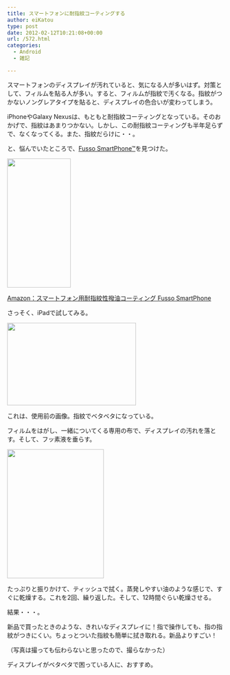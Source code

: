 ```yaml
---
title: スマートフォンに耐指紋コーティングする
author: eiKatou
type: post
date: 2012-02-12T10:21:08+00:00
url: /572.html
categories:
  - Android
  - 雑記

---
```

スマートフォンのディスプレイが汚れていると、気になる人が多いはず。対策として、フィルムを貼る人が多い。すると、フィルムが指紋で汚くなる。指紋がつかないノングレアタイプを貼ると、ディスプレイの色合いが変わってしまう。

iPhoneやGalaxy Nexusは、もともと耐指紋コーティングとなっている。そのおかげで、指紋はあまりつかない。しかし、この耐指紋コーティングも半年足らずで、なくなってくる。また、指紋だらけに・・。

と、悩んでいたところで、[Fusso SmartPhone™][1]を見つけた。

[<img src="http://eikatou.net/blog/wp-content/uploads/2012/02/20120212_fusso4-148x300.jpg" alt="" title="20120212_fusso4" width="148" height="300" class="alignnone size-medium wp-image-576" srcset="/uploads/2012/02/20120212_fusso4-148x300.jpg 148w, /uploads/2012/02/20120212_fusso4.jpg 250w" sizes="(max-width: 148px) 100vw, 148px" />][2]

[Amazon：スマートフォン用耐指紋性撥油コーティング Fusso SmartPhone][2]

さっそく、iPadで試してみる。

<!--more-->


  
[<img src="http://eikatou.net/blog/wp-content/uploads/2012/02/20120212_fusso1-300x192.jpg" alt="" title="20120212_fusso1" width="300" height="192" class="alignnone size-medium wp-image-573" srcset="/uploads/2012/02/20120212_fusso1-300x192.jpg 300w, /uploads/2012/02/20120212_fusso1.jpg 400w" sizes="(max-width: 300px) 100vw, 300px" />][3]

これは、使用前の画像。指紋でベタベタになっている。

フィルムをはがし、一緒についてくる専用の布で、ディスプレイの汚れを落とす。そして、フッ素液を垂らす。

[<img src="http://eikatou.net/blog/wp-content/uploads/2012/02/20120212_fusso3-225x300.jpg" alt="" title="20120212_fusso3" width="225" height="300" class="alignnone size-medium wp-image-575" srcset="/uploads/2012/02/20120212_fusso3-225x300.jpg 225w, /uploads/2012/02/20120212_fusso3.jpg 400w" sizes="(max-width: 225px) 100vw, 225px" />][4]

たっぷりと振りかけて、ティッシュで拭く。蒸発しやすい油のような感じで、すぐに乾燥する。これを2回、繰り返した。そして、12時間ぐらい乾燥させる。

結果・・・。
  
新品で買ったときのような、きれいなディスプレイに！指で操作しても、指の指紋がつきにくい。ちょっとついた指紋も簡単に拭き取れる。新品よりすごい！
  
（写真は撮っても伝わらないと思ったので、撮らなかった）

ディスプレイがベタベタで困っている人に、おすすめ。

 [1]: http://www.apeiros.jp/apeiros/Fussode_COAT
 [2]: http://www.amazon.co.jp/dp/B006KJCNXM/
 [3]: http://eikatou.net/blog/wp-content/uploads/2012/02/20120212_fusso1.jpg
 [4]: http://eikatou.net/blog/wp-content/uploads/2012/02/20120212_fusso3.jpg
